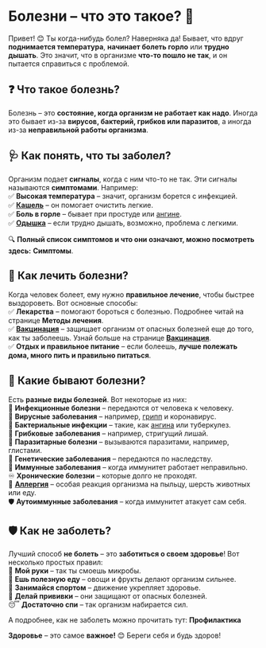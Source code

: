 # Болезни – что это такое? 🤒  

Привет! 😊 Ты когда-нибудь болел? Наверняка да! Бывает, что вдруг **поднимается температура**, **начинает болеть горло** или **трудно дышать**. Это значит, что в организме **что-то пошло не так**, и он пытается справиться с проблемой.  

## ❓ Что такое болезнь?  
Болезнь – это **состояние, когда организм не работает как надо**. Иногда это бывает из-за **вирусов, бактерий, грибков или паразитов**, а иногда из-за **неправильной работы организма**.  

## 🩺 Как понять, что ты заболел?  
Организм подает **сигналы**, когда с ним что-то не так. Эти сигналы называются **симптомами**. Например:  
✅ **Высокая температура** – значит, организм борется с инфекцией.  
✅ **[Кашель](cough.md)** – он помогает очистить легкие.  
✅ **Боль в горле** – бывает при простуде или [ангине](tonsillitis.md).  
✅ **[Одышка](shortness_of_breath.md)** – если трудно дышать, возможно, проблема с легкими.  

🔍 **Полный список симптомов и что они означают, можно посмотреть здесь:** **Симптомы**.  

## 💊 Как лечить болезни?  
Когда человек болеет, ему нужно **правильное лечение**, чтобы быстрее выздороветь. Вот основные способы:  
✅ **Лекарства** – помогают бороться с болезнью. Подробнее читай на странице **Методы лечения**.  
✅ **[Вакцинация](vaccination.md)** – защищает организм от опасных болезней еще до того, как ты заболеешь. Узнай больше на странице **[Вакцинация](vaccination.md)**.  
✅ **Отдых и правильное питание** – если болеешь, **лучше полежать дома, много пить и правильно питаться**.  

## 🏥 Какие бывают болезни?  
Есть **разные виды болезней**. Вот некоторые из них:  
🦠 **Инфекционные болезни** – передаются от человека к человеку.  
🤧 **Вирусные заболевания** – например, [грипп](gripp.md) и коронавирус.  
🦠 **Бактериальные инфекции** – такие, как [ангина](tonsillitis.md) или туберкулез.  
🍄 **Грибковые заболевания** – например, стригущий лишай.  
🦟 **Паразитарные болезни** – вызываются паразитами, например, глистами.  
🧬 **Генетические заболевания** – передаются по наследству.  
🦠 **Иммунные заболевания** – когда иммунитет работает неправильно.  
♾ **Хронические болезни** – которые долго не проходят.  
🤧 **[Аллергия](allergies.md)** – особая реакция организма на пыльцу, шерсть животных или еду.  
🛡 **Аутоиммунные заболевания** – когда иммунитет атакует сам себя.  

## 🛡 Как не заболеть?  
Лучший способ **не болеть** – это **заботиться о своем здоровье**! Вот несколько простых правил:  
🧼 **Мой руки** – так ты смоешь микробы.  
🥦 **Ешь полезную еду** – овощи и фрукты делают организм сильнее.  
🏃 **Занимайся спортом** – движение укрепляет здоровье.  
💉 **Делай прививки** – они защищают от опасных болезней.  
😴 **Достаточно спи** – так организм набирается сил.

А подробнее, как не заболеть можно прочитать тут: **Профилактика**  

**Здоровье** – это самое **важное!** 😊 Береги себя и будь здоров!  
